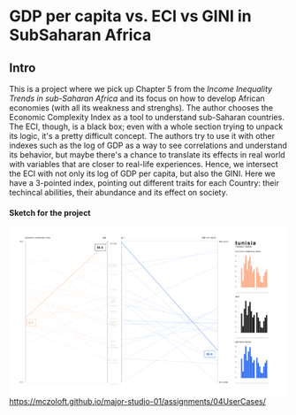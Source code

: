 # GDP per capita vs. ECI vs GINI in SubSaharan Africa 

## Intro

This is a project where we pick up Chapter 5 from the *Income Inequality Trends in sub-Saharan Africa* and its focus on how to develop African economies (with all its weakness and strenghs). The author chooses the Economic Complexity Index as a tool to understand sub-Saharan countries. The ECI, though, is a black box; even with a whole section trying to unpack its logic, it's a pretty difficult concept. The authors try to use it with other indexes such as the log of GDP as a way to see correlations and understand its behavior, but maybe there's a chance to translate its effects in real world with variables that are closer to real-life experiences. Hence, we intersect the ECI with not only its log of GDP per capita, but also the GINI. Here we have a 3-pointed index, pointing out different traits for each Country: their techincal abilities, their abundance and its effect on society.


#### Sketch for the project
![alt text](sketch.jpg 'Sketch 2')
https://mczoloft.github.io/major-studio-01/assignments/04UserCases/